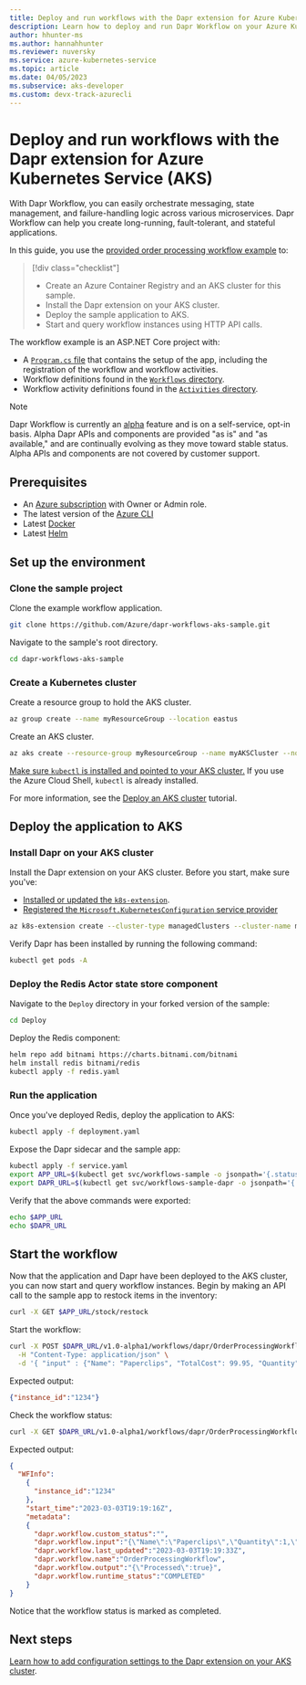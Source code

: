 ```yaml
---
title: Deploy and run workflows with the Dapr extension for Azure Kubernetes Service (AKS)
description: Learn how to deploy and run Dapr Workflow on your Azure Kubernetes Service (AKS) clusters via the Dapr extension.
author: hhunter-ms
ms.author: hannahhunter
ms.reviewer: nuversky
ms.service: azure-kubernetes-service
ms.topic: article
ms.date: 04/05/2023
ms.subservice: aks-developer
ms.custom: devx-track-azurecli
---
```


# Deploy and run workflows with the Dapr extension for Azure Kubernetes Service (AKS)

With Dapr Workflow, you can easily orchestrate messaging, state management, and failure-handling logic across various microservices. Dapr Workflow can help you create long-running, fault-tolerant, and stateful applications.  

In this guide, you use the [provided order processing workflow example][dapr-workflow-sample] to:

> [!div class="checklist"]
> - Create an Azure Container Registry and an AKS cluster for this sample.
> - Install the Dapr extension on your AKS cluster.
> - Deploy the sample application to AKS. 
> - Start and query workflow instances using HTTP API calls.

The workflow example is an ASP.NET Core project with:
- A [`Program.cs` file][dapr-program] that contains the setup of the app, including the registration of the workflow and workflow activities.
- Workflow definitions found in the [`Workflows` directory][dapr-workflow-dir].
- Workflow activity definitions found in the [`Activities` directory][dapr-activities-dir].

> [!NOTE]
> Dapr Workflow is currently an [alpha][dapr-workflow-alpha] feature and is on a self-service, opt-in basis. Alpha Dapr APIs and components are provided "as is" and "as available," and are continually evolving as they move toward stable status. Alpha APIs and components are not covered by customer support.

## Prerequisites

- An [Azure subscription](https://azure.microsoft.com/free/?WT.mc_id=A261C142F) with Owner or Admin role.
- The latest version of the [Azure CLI][install-cli]
- Latest [Docker][docker]
- Latest [Helm][helm]

## Set up the environment

### Clone the sample project

Clone the example workflow application. 

```sh
git clone https://github.com/Azure/dapr-workflows-aks-sample.git
```

Navigate to the sample's root directory.

```sh
cd dapr-workflows-aks-sample
```

### Create a Kubernetes cluster

Create a resource group to hold the AKS cluster.

```sh
az group create --name myResourceGroup --location eastus
```

Create an AKS cluster.

```sh
az aks create --resource-group myResourceGroup --name myAKSCluster --node-count 2 --generate-ssh-keys 
```

[Make sure `kubectl` is installed and pointed to your AKS cluster.][kubectl] If you use the Azure Cloud Shell, `kubectl` is already installed. 

For more information, see the [Deploy an AKS cluster][cluster] tutorial.

## Deploy the application to AKS

### Install Dapr on your AKS cluster

Install the Dapr extension on your AKS cluster. Before you start, make sure you've:
- [Installed or updated the `k8s-extension`][k8s-ext]. 
- [Registered the `Microsoft.KubernetesConfiguration` service provider][k8s-sp]

```sh
az k8s-extension create --cluster-type managedClusters --cluster-name myAKSCluster --resource-group myResourceGroup --name dapr --extension-type Microsoft.Dapr
```

Verify Dapr has been installed by running the following command:

```sh
kubectl get pods -A
```

### Deploy the Redis Actor state store component

Navigate to the `Deploy` directory in your forked version of the sample:

```sh
cd Deploy
```

Deploy the Redis component:

```sh
helm repo add bitnami https://charts.bitnami.com/bitnami
helm install redis bitnami/redis
kubectl apply -f redis.yaml
```

### Run the application

Once you've deployed Redis, deploy the application to AKS:

```sh
kubectl apply -f deployment.yaml
```

Expose the Dapr sidecar and the sample app:

```sh
kubectl apply -f service.yaml
export APP_URL=$(kubectl get svc/workflows-sample -o jsonpath='{.status.loadBalancer.ingress[0].ip}')
export DAPR_URL=$(kubectl get svc/workflows-sample-dapr -o jsonpath='{.status.loadBalancer.ingress[0].ip}')
```

Verify that the above commands were exported:

```sh
echo $APP_URL
echo $DAPR_URL
```

## Start the workflow

Now that the application and Dapr have been deployed to the AKS cluster, you can now start and query workflow instances. Begin by making an API call to the sample app to restock items in the inventory:

```sh
curl -X GET $APP_URL/stock/restock
```

Start the workflow:

```sh
curl -X POST $DAPR_URL/v1.0-alpha1/workflows/dapr/OrderProcessingWorkflow/1234/start \
  -H "Content-Type: application/json" \
  -d '{ "input" : {"Name": "Paperclips", "TotalCost": 99.95, "Quantity": 1}}'
```

Expected output:

```json
{"instance_id":"1234"}
```

Check the workflow status:

```sh
curl -X GET $DAPR_URL/v1.0-alpha1/workflows/dapr/OrderProcessingWorkflow/1234
```

Expected output:

```json
{
  "WFInfo":
    {
      "instance_id":"1234"
    },
    "start_time":"2023-03-03T19:19:16Z",
    "metadata":
    {
      "dapr.workflow.custom_status":"",
      "dapr.workflow.input":"{\"Name\":\"Paperclips\",\"Quantity\":1,\"TotalCost\":99.95}",
      "dapr.workflow.last_updated":"2023-03-03T19:19:33Z",
      "dapr.workflow.name":"OrderProcessingWorkflow",
      "dapr.workflow.output":"{\"Processed\":true}",
      "dapr.workflow.runtime_status":"COMPLETED"
    }
}
```

Notice that the workflow status is marked as completed.

## Next steps

[Learn how to add configuration settings to the Dapr extension on your AKS cluster][dapr-config].

<!-- Links Internal -->
[deploy-cluster]: ./tutorial-kubernetes-deploy-cluster.md
[install-cli]: /cli/azure/install-azure-cli
[k8s-ext]: ./dapr.md#set-up-the-azure-cli-extension-for-cluster-extensions
[cluster]: ./tutorial-kubernetes-deploy-cluster.md
[k8s-sp]: ./dapr.md#register-the-kubernetesconfiguration-service-provider
[dapr-config]: ./dapr-settings.md
[az-cloud-shell]: ./learn/quick-kubernetes-deploy-powershell.md#azure-cloud-shell
[kubectl]: ./tutorial-kubernetes-deploy-cluster.md#connect-to-cluster-using-kubectl

<!-- Links External -->
[dapr-workflow-sample]: https://github.com/Azure/dapr-workflows-aks-sample
[dapr-program]: https://github.com/Azure/dapr-workflows-aks-sample/blob/main/Program.cs
[dapr-workflow-dir]: https://github.com/Azure/dapr-workflows-aks-sample/tree/main/Workflows
[dapr-activities-dir]: https://github.com/Azure/dapr-workflows-aks-sample/tree/main/Activities
[dapr-workflow-alpha]: https://docs.dapr.io/operations/support/support-preview-features/#current-preview-features
[deployment-yaml]: https://github.com/Azure/dapr-workflows-aks-sample/blob/main/Deploy/deployment.yaml
[docker]: https://docs.docker.com/get-docker/
[helm]: https://helm.sh/docs/intro/install/

